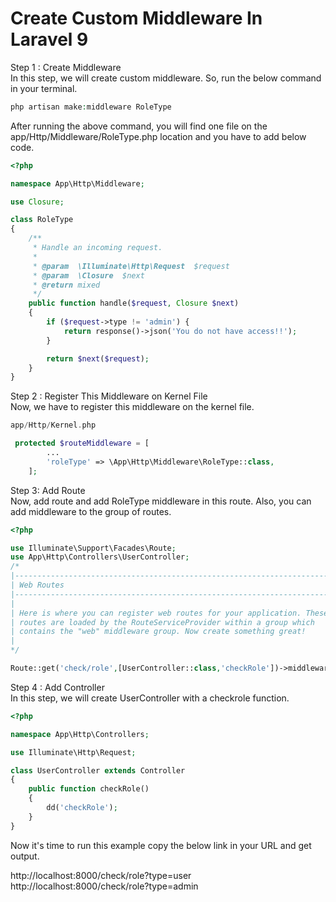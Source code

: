 # Create Custom Middleware In Laravel 9

Step 1 : Create Middleware <br>
In this step, we will create custom middleware. So, run the below command in your terminal. 

```php
php artisan make:middleware RoleType
```
After running the above command, you will find one file on the app/Http/Middleware/RoleType.php location and you have to add below code.
```php
<?php

namespace App\Http\Middleware;

use Closure;

class RoleType
{
    /**
     * Handle an incoming request.
     *
     * @param  \Illuminate\Http\Request  $request
     * @param  \Closure  $next
     * @return mixed
     */
    public function handle($request, Closure $next)
    {
        if ($request->type != 'admin') {
            return response()->json('You do not have access!!');
        }

        return $next($request);
    }
}
```

Step 2 : Register This Middleware on Kernel File <br>
Now, we have to register this middleware on the kernel file.
```php
app/Http/Kernel.php

 protected $routeMiddleware = [
        ...
        'roleType' => \App\Http\Middleware\RoleType::class,
    ];
```
Step 3: Add Route <br>
Now, add route and add RoleType middleware in this route. Also, you can add middleware to the group of routes. 
```php
<?php

use Illuminate\Support\Facades\Route;
use App\Http\Controllers\UserController;
/*
|--------------------------------------------------------------------------
| Web Routes
|--------------------------------------------------------------------------
|
| Here is where you can register web routes for your application. These
| routes are loaded by the RouteServiceProvider within a group which
| contains the "web" middleware group. Now create something great!
|
*/

Route::get('check/role',[UserController::class,'checkRole'])->middleware('roleType');
```

Step 4 :  Add Controller <br>
In this step, we will create UserController with a checkrole function.

```php
<?php

namespace App\Http\Controllers;

use Illuminate\Http\Request;

class UserController extends Controller
{
    public function checkRole()
    {
        dd('checkRole');
    }
}
```
Now it's time to run this example copy the below link in your URL and get output.

http://localhost:8000/check/role?type=user
<br>
http://localhost:8000/check/role?type=admin 
